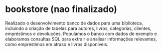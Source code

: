 # bookstore (nao finalizado)

Realizado o desenvolvimento banco de dados para uma biblioteca, incluindo a criação de tabelas para autores, livros, categorias, clientes, empréstimos e devoluções. Populamos o banco com dados de exemplo e elaboramos consultas SQL para extrair e analisar informações relevantes, como empréstimos em atraso e livros disponíveis.
